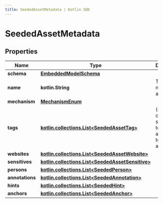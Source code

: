 ```yaml
---
title: SeededAssetMetadata | Kotlin SDK
---
```




# SeededAssetMetadata

## Properties
Name | Type | Description | Notes
------------ | ------------- | ------------- | -------------
**schema** | [**EmbeddedModelSchema**](EmbeddedModelSchema) |  |  [optional]
**name** | **kotlin.String** | This is the name of the asset. |  [optional]
**mechanism** | [**MechanismEnum**](MechanismEnum) |  |  [optional]
**tags** | [**kotlin.collections.List&lt;SeededAssetTag&gt;**](SeededAssetTag) | (optional) can add some tags to associate to this asset. |  [optional]
**websites** | [**kotlin.collections.List&lt;SeededAssetWebsite&gt;**](SeededAssetWebsite) |  |  [optional]
**sensitives** | [**kotlin.collections.List&lt;SeededAssetSensitive&gt;**](SeededAssetSensitive) |  |  [optional]
**persons** | [**kotlin.collections.List&lt;SeededPerson&gt;**](SeededPerson) |  |  [optional]
**annotations** | [**kotlin.collections.List&lt;SeededAnnotation&gt;**](SeededAnnotation) |  |  [optional]
**hints** | [**kotlin.collections.List&lt;SeededHint&gt;**](SeededHint) |  |  [optional]
**anchors** | [**kotlin.collections.List&lt;SeededAnchor&gt;**](SeededAnchor) |  |  [optional]




